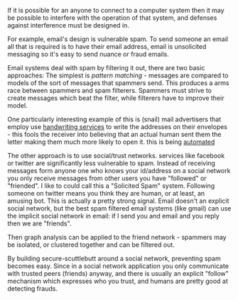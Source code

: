 If it is possible for an anyone to connect to a computer system then it may be possible to interfere with the operation of that system, and defenses against interference must be designed in.

For example, email's design is vulnerable spam. To send someone an email all that is required is to have their email address, email is unsolicited messaging so it's easy to send nuance or fraud emails.

Email systems deal with spam by filtering it out, there are two basic approaches:
The simplest is *pattern matching* - messages are compared to models of the sort of messages that spammers send. This produces a arms race between spammers and spam filterers. Spammers must strive to create messages which beat the filter, while filterers have to improve their model.

One particularly interesting example of this is (snail) mail advertisers that employ use [handwriting services](http://www.writeonresults.com/) to write the addresses on their envelopes - this fools the receiver into believing that an actual human sent them the letter making them much more likely to open it. 
this is being [automated](https://hellobond.com/)

The other approach is to use social/trust networks. services like facebook or twitter are significantly less vulnerable to spam. Instead of receiving messages form anyone one who knows your id/address on a social network you only receive messages from other users you have "followed" or "friended". I like to could call this a "Solicited Spam" system. Following someone on twitter means you think they are human, or at least, an amusing bot. This is actually a pretty strong signal. Email doesn't an explicit social network, but the best spam filtered email systems (like gmail) can use the implicit social network in email: if I send you and email and you reply then we are "friends".

Then graph analysis can be applied to the friend network - spammers may be isolated, or clustered together and can be filtered out.

By building secure-scuttlebutt around a social network, preventing spam becomes easy. Since in a social network application you only communicate with trusted peers (friends) anyway, and there is usually an explicit "follow" mechanism which expresses who you trust, and humans are pretty good at detecting frauds.